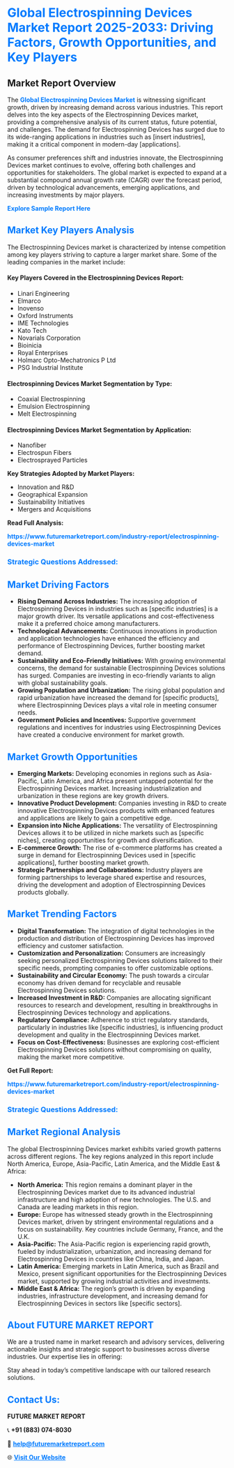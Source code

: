 <h1 style="color: #007BFF;">Global Electrospinning Devices Market Report 2025-2033: Driving Factors, Growth Opportunities, and Key Players</h1>

<section id="overview">
<h2>Market Report Overview</h2>
<p>The <a href="https://www.futuremarketreport.com/industry-report/electrospinning-devices-market" style="color: #007BFF; text-decoration: none;"><strong>Global Electrospinning Devices Market</strong></a> is witnessing significant growth, driven by increasing demand across various industries. This report delves into the key aspects of the Electrospinning Devices market, providing a comprehensive analysis of its current status, future potential, and challenges. The demand for Electrospinning Devices has surged due to its wide-ranging applications in industries such as [insert industries], making it a critical component in modern-day [applications].</p>
<p>As consumer preferences shift and industries innovate, the Electrospinning Devices market continues to evolve, offering both challenges and opportunities for stakeholders. The global market is expected to expand at a substantial compound annual growth rate (CAGR) over the forecast period, driven by technological advancements, emerging applications, and increasing investments by major players.</p>
</section>

<section id="overview">
<p><a href="https://www.futuremarketreport.com/request-sample/reportId=59682" style="color: #007BFF; text-decoration: none;"><strong>Explore Sample Report Here</strong></a></p>
</section>

<section id="key-players">
<h2 style="color: #007BFF;">Market Key Players Analysis</h2>
<p>The Electrospinning Devices market is characterized by intense competition among key players striving to capture a larger market share. Some of the leading companies in the market include:</p>
<h4>Key Players Covered in the Electrospinning Devices Report:</h4>
<ul><li>Linari Engineering</li><li>Elmarco</li><li>Inovenso</li><li>Oxford Instruments</li><li>IME Technologies</li><li>Kato Tech</li><li>Novarials Corporation</li><li>Bioinicia</li><li>Royal Enterprises</li><li>Holmarc Opto-Mechatronics P Ltd</li><li>PSG Industrial Institute</li></ul>
<h4>Electrospinning Devices Market Segmentation by Type:</h4>
<ul><li>Coaxial Electrospinning</li><li>Emulsion Electrospinning</li><li>Melt Electrospinning</li></ul>

<h4>Electrospinning Devices Market Segmentation by Application:</h4>
<ul><li>Nanofiber</li><li>Electrospun Fibers</li><li>Electrosprayed Particles</li></ul>
<p><strong>Key Strategies Adopted by Market Players:</strong></p>
<ul>
<li>Innovation and R&D</li>
<li>Geographical Expansion</li>
<li>Sustainability Initiatives</li>
<li>Mergers and Acquisitions</li>
</ul>
</section>

<section>
<p><strong>Read Full Analysis: </strong></p><a href="https://www.futuremarketreport.com/industry-report/electrospinning-devices-market" style="color: #007BFF; text-decoration: none;"><strong>https://www.futuremarketreport.com/industry-report/electrospinning-devices-market</strong></a>
<h3 style="color: #007BFF;">Strategic Questions Addressed:</h3>
</section>

<section id="driving-factors">
<h2 style="color: #007BFF;">Market Driving Factors</h2>
<ul>
<li><strong>Rising Demand Across Industries:</strong> The increasing adoption of Electrospinning Devices in industries such as [specific industries] is a major growth driver. Its versatile applications and cost-effectiveness make it a preferred choice among manufacturers.</li>
<li><strong>Technological Advancements:</strong> Continuous innovations in production and application technologies have enhanced the efficiency and performance of Electrospinning Devices, further boosting market demand.</li>
<li><strong>Sustainability and Eco-Friendly Initiatives:</strong> With growing environmental concerns, the demand for sustainable Electrospinning Devices solutions has surged. Companies are investing in eco-friendly variants to align with global sustainability goals.</li>
<li><strong>Growing Population and Urbanization:</strong> The rising global population and rapid urbanization have increased the demand for [specific products], where Electrospinning Devices plays a vital role in meeting consumer needs.</li>
<li><strong>Government Policies and Incentives:</strong> Supportive government regulations and incentives for industries using Electrospinning Devices have created a conducive environment for market growth.</li>
</ul>
</section>

<section id="growth-opportunities">
<h2 style="color: #007BFF;">Market Growth Opportunities</h2>
<ul>
<li><strong>Emerging Markets:</strong> Developing economies in regions such as Asia-Pacific, Latin America, and Africa present untapped potential for the Electrospinning Devices market. Increasing industrialization and urbanization in these regions are key growth drivers.</li>
<li><strong>Innovative Product Development:</strong> Companies investing in R&D to create innovative Electrospinning Devices products with enhanced features and applications are likely to gain a competitive edge.</li>
<li><strong>Expansion into Niche Applications:</strong> The versatility of Electrospinning Devices allows it to be utilized in niche markets such as [specific niches], creating opportunities for growth and diversification.</li>
<li><strong>E-commerce Growth:</strong> The rise of e-commerce platforms has created a surge in demand for Electrospinning Devices used in [specific applications], further boosting market growth.</li>
<li><strong>Strategic Partnerships and Collaborations:</strong> Industry players are forming partnerships to leverage shared expertise and resources, driving the development and adoption of Electrospinning Devices products globally.</li>
</ul>
</section>

<section id="trending-factors">
<h2 style="color: #007BFF;">Market Trending Factors</h2>
<ul>
<li><strong>Digital Transformation:</strong> The integration of digital technologies in the production and distribution of Electrospinning Devices has improved efficiency and customer satisfaction.</li>
<li><strong>Customization and Personalization:</strong> Consumers are increasingly seeking personalized Electrospinning Devices solutions tailored to their specific needs, prompting companies to offer customizable options.</li>
<li><strong>Sustainability and Circular Economy:</strong> The push towards a circular economy has driven demand for recyclable and reusable Electrospinning Devices solutions.</li>
<li><strong>Increased Investment in R&D:</strong> Companies are allocating significant resources to research and development, resulting in breakthroughs in Electrospinning Devices technology and applications.</li>
<li><strong>Regulatory Compliance:</strong> Adherence to strict regulatory standards, particularly in industries like [specific industries], is influencing product development and quality in the Electrospinning Devices market.</li>
<li><strong>Focus on Cost-Effectiveness:</strong> Businesses are exploring cost-efficient Electrospinning Devices solutions without compromising on quality, making the market more competitive.</li>
</ul>
</section>

<section>
<p><strong>Get Full Report: </strong></p><a href="https://www.futuremarketreport.com/industry-report/electrospinning-devices-market" style="color: #007BFF; text-decoration: none;"><strong>https://www.futuremarketreport.com/industry-report/electrospinning-devices-market</strong></a>
<h3 style="color: #007BFF;">Strategic Questions Addressed:</h3>
</section>


<section id="regional-analysis">
<h2 style="color: #007BFF;">Market Regional Analysis</h2>
<p>The global Electrospinning Devices market exhibits varied growth patterns across different regions. The key regions analyzed in this report include North America, Europe, Asia-Pacific, Latin America, and the Middle East & Africa:</p>
<ul>
<li><strong>North America:</strong> This region remains a dominant player in the Electrospinning Devices market due to its advanced industrial infrastructure and high adoption of new technologies. The U.S. and Canada are leading markets in this region.</li>
<li><strong>Europe:</strong> Europe has witnessed steady growth in the Electrospinning Devices market, driven by stringent environmental regulations and a focus on sustainability. Key countries include Germany, France, and the U.K.</li>
<li><strong>Asia-Pacific:</strong> The Asia-Pacific region is experiencing rapid growth, fueled by industrialization, urbanization, and increasing demand for Electrospinning Devices in countries like China, India, and Japan.</li>
<li><strong>Latin America:</strong> Emerging markets in Latin America, such as Brazil and Mexico, present significant opportunities for the Electrospinning Devices market, supported by growing industrial activities and investments.</li>
<li><strong>Middle East & Africa:</strong> The region’s growth is driven by expanding industries, infrastructure development, and increasing demand for Electrospinning Devices in sectors like [specific sectors].</li>
</ul>
</section>

<footer>
<h2 style="color: #007BFF;">About FUTURE MARKET REPORT</h2>
<p>We are a trusted name in market research and advisory services, delivering actionable insights and strategic support to businesses across diverse industries. Our expertise lies in offering:</p>

<p>Stay ahead in today’s competitive landscape with our tailored research solutions.</p>

<h2 style="color: #007BFF;">Contact Us:</h2>
<p><strong>FUTURE MARKET REPORT</strong></p>
<p>📞 <strong>+91 (883) 074-8030</strong></p>
<p>📧 <strong><a href="mailto:help@futuremarketreport.com" style="color: #007BFF;">help@futuremarketreport.com</a></strong></p>
<p>🌐 <strong><a href="https://www.futuremarketreport.com/" style="color: #007BFF;">Visit Our Website</a></strong></p>
</footer>